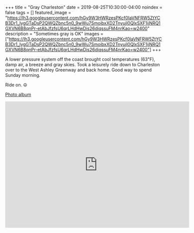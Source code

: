 +++
title =  "Gray Charleston"
date = 2019-08-25T10:30:00-04:00
noindex = false
tags = []
featured_image = "https://lh3.googleusercontent.com/hGy9W3HWRzesPKcf0IaVNFRW5ZtYCB3Dr1_lygGTaDsP2QWQZbnc5n0_9wWu7SmoibxXD2Tnyujl0QlxSXF1ijNRQ1GXVN6B8qnPr-etAbJfzfsU6qrLHdHwDis26diqssuFM4nrKao=w2400"
description = "Sometimes gray is OK"
images = ["https://lh3.googleusercontent.com/hGy9W3HWRzesPKcf0IaVNFRW5ZtYCB3Dr1_lygGTaDsP2QWQZbnc5n0_9wWu7SmoibxXD2Tnyujl0QlxSXF1ijNRQ1GXVN6B8qnPr-etAbJfzfsU6qrLHdHwDis26diqssuFM4nrKao=w2400"]
+++

A lower pressure system off the coast brought cool temperatures (63℉), damp air, a breeze and gray skies. Took a leisurely ride down to Charleston over to the West Ashley Greenway and back home. Good way to spend Sunday morning.

Ride on. ☮

[Photo album](https://photos.app.goo.gl/QJbEV5y3zjxuyKjo9)

<iframe height='405' width='590' frameborder='0' allowtransparency='true' scrolling='no' src='https://www.strava.com/activities/2650324682/embed/665eba06bf918e950689d12cd1212add67627b89'></iframe>

